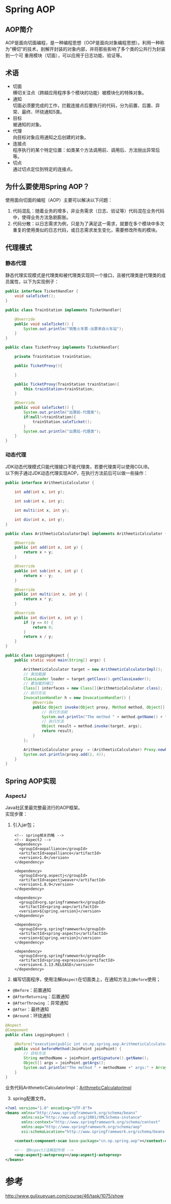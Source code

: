 # Spring AOP  

## AOP简介  
AOP是面向切面编程，是一种编程思想（OOP是面向对象编程思想）。利用一种称为"横切"的技术，剖解开封装的对象内部，并将那些影响了多个类的公共行为封装到一个可
重用模块（切面），可以应用于日志功能、验证等。

## 术语  
* 切面  
  横切关注点（跨越应用程序多个模块的功能）被模块化的特殊对象。  
* 通知  
  切面必须要完成的工作，拦截连接点后要执行的代码，分为前置、后置、异常、最终、环绕通知5类。  
* 目标  
  被通知的对象。  
* 代理  
  向目标对象应用通知之后创建的对象。  
* 连接点  
  程序执行的某个特定位置：如类某个方法调用前、调用后、方法抛出异常后等。  
* 切点  
  通过切点定位到特定的连接点。  

## 为什么要使用Spring AOP？  
使用面向切面的编程（AOP）主要可以解决以下问题：  
1. 代码混乱：随着业务的增多，非业务需求（日志、验证等）代码混在业务代码中，使得业务方法急剧膨胀。  
2. 代码分散：以日志需求为例，只是为了满足这一需求，就要在多个模块中多次重复的使用类似的日志代码，或日志需求发生变化，需要修改所有的模块。  
 

## 代理模式  

### 静态代理  
静态代理实现模式是代理类和被代理类实现同一个接口，且被代理类是代理类的成员属性，以下为实现例子：  
```java
public interface TicketHandler {
    void saleTicket();
}
``` 
```java
public class TrainStation implements TicketHandler{

    @Override
    public void saleTicket() {
        System.out.println("销售火车票-出票来自火车站");
    }
}
```

```java
public class TicketProxy implements TicketHandler{

    private TrainStation trainStation;

    public TicketProxy(){

    }

    public TicketProxy(TrainStation trainStation){
        this.trainStation=trainStation;
    }

    @Override
    public void saleTicket() {
        System.out.println("出票前-代理类");
        if(null!=trainStation){
            trainStation.saleTicket();
        }
        System.out.println("出票后-代理类");
    }
}
```

### 动态代理 
JDK动态代理模式只能代理接口不能代理类，若要代理类可以使用CGLIB。  
以下例子通过JDK动态代理实现AOP，在执行方法前后可以做一些操作：  
```java
public interface ArithmeticCalculator {

    int add(int x, int y);

    int sub(int x, int y);

    int multi(int x, int y);

    int div(int x, int y);
}
``` 
```java
public class ArithmeticCalculatorImpl implements ArithmeticCalculator {

    @Override
    public int add(int x, int y) {
        return x + y;
    }

    @Override
    public int sub(int x, int y) {
        return x - y;
    }

    @Override
    public int multi(int x, int y) {
        return x * y;
    }

    @Override
    public int div(int x, int y) {
        if (y == 0) {
            return 0;
        }
        return x / y;
    }
}
```
```java
public class LoggingAspect {
    public static void main(String[] args) {

        ArithmeticCalculator target = new ArithmeticCalculatorImpl();
        // 类加载器
        ClassLoader loader = target.getClass().getClassLoader();
        // 要加载的接口
        Class[] interfaces = new Class[]{ArithmeticCalculator.class};
        // 执行方法    
        InvocationHandler h = new InvocationHandler() {
            @Override
            public Object invoke(Object proxy, Method method, Object[] args) throws Throwable {
                // 执行方法前
                System.out.println("The method " + method.getName() + " args:" + Arrays.toString(args));
                // 执行方法
                Object result = method.invoke(target, args);
                return result;
            }
        };

        ArithmeticCalculator proxy  = (ArithmeticCalculator) Proxy.newProxyInstance(loader,interfaces,h);
        System.out.println(proxy.add(2, 4));
    }
}
```


## Spring AOP实现  

### AspectJ  
Java社区里最完整最流行的AOP框架。  
实现步骤：  
1. 引入jar包；  
```
    <!-- spring相关的略 -->
    <!-- AspectJ -->
    <dependency>
      <groupId>aopalliance</groupId>
      <artifactId>aopalliance</artifactId>
      <version>1.0</version>
    </dependency>

    <dependency>
      <groupId>org.aspectj</groupId>
      <artifactId>aspectjweaver</artifactId>
      <version>1.8.9</version>
    </dependency>

    <dependency>
      <groupId>org.springframework</groupId>
      <artifactId>spring-aop</artifactId>
      <version>${spring.version}</version>
    </dependency>

    <dependency>
      <groupId>org.springframework</groupId>
      <artifactId>spring-aspects</artifactId>
      <version>${spring.version}</version>
    </dependency>

    <dependency>
      <groupId>org.springframework</groupId>
      <artifactId>spring-expression</artifactId>
      <version>4.3.13.RELEASE</version>
    </dependency>
```
  
2. 编写切面程序，使用注解`@Aspect`在切面类上，在通知方法上`@Before`使用； 
* `@Before`：前置通知  
* `@AfterReturning`：后置通知  
* `@AfterThrowing` ：异常通知  
* `@After`：最终通知  
* `@Around`：环绕通知  
```java
@Aspect
@Component
public class LoggingAspect {

    @Before("execution(public int cn.np.spring.aop.ArithmeticCalculatorImpl.*(int, int))")
    public void beforeMethod(JoinPoint joinPoint) {
        // 目标方法
        String methodName = joinPoint.getSignature().getName();
        Object[] args = joinPoint.getArgs();
        System.out.println("The method " + methodName +" args:" + Arrays.toString(args));
    }
}
```
  
业务代码ArithmeticCalculatorImpl：[ArithmeticCalculatorImpl](https://github.com/npvip/StudyNote/blob/master/src/main/java/cn/np/spring/aop/ArithmeticCalculatorImpl.java)

3. spring配置文件。  
```xml
<?xml version="1.0" encoding="UTF-8"?>
<beans xmlns="http://www.springframework.org/schema/beans"
       xmlns:xsi="http://www.w3.org/2001/XMLSchema-instance"
       xmlns:context="http://www.springframework.org/schema/context"
       xmlns:aop="http://www.springframework.org/schema/aop"
       xsi:schemaLocation="http://www.springframework.org/schema/beans http://www.springframework.org/schema/beans/spring-beans.xsd http://www.springframework.org/schema/context http://www.springframework.org/schema/context/spring-context.xsd http://www.springframework.org/schema/aop http://www.springframework.org/schema/aop/spring-aop.xsd">

    <context:component-scan base-package="cn.np.spring.aop"></context:component-scan>

    <!-- 使AspectJ注解起作用 -->
    <aop:aspectj-autoproxy></aop:aspectj-autoproxy>
</beans>
```  


# 参考  
http://www.gulixueyuan.com/course/46/task/1075/show
